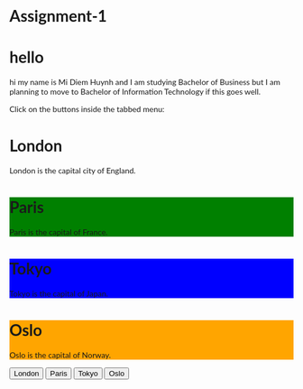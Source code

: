 # Assignment-1

<body>
<h1>hello</h1>
<p> hi my name is Mi Diem Huynh and I am studying Bachelor of Business but 
I am planning to move to Bachelor of Information Technology  if this goes well.

  <html>
<head>
<meta name="viewport" content="width=device-width, initial-scale=1">
<style>
body {font-family: "Lato", sans-serif;}

.tablink {
  background-color: #555;
  color: white;
  float: left;
  border: none;
  outline: none;
  cursor: pointer;
  padding: 14px 16px;
  font-size: 17px;
  width: 25%;
}

.tablink:hover {
  background-color: #777;
}

/* Style the tab content */
.tabcontent {
  color: white;
  display: none;
  padding: 50px;
  text-align: center;
}

#London {background-color:red;}
#Paris {background-color:green;}
#Tokyo {background-color:blue;}
#Oslo {background-color:orange;}
</style>
</head>
<body>

<p>Click on the buttons inside the tabbed menu:</p>

<div id="London" class="tabcontent">
  <h1>London</h1>
  <p>London is the capital city of England.</p>
</div>

<div id="Paris" class="tabcontent">
  <h1>Paris</h1>
  <p>Paris is the capital of France.</p> 
</div>

<div id="Tokyo" class="tabcontent">
  <h1>Tokyo</h1>
  <p>Tokyo is the capital of Japan.</p>
</div>

<div id="Oslo" class="tabcontent">
  <h1>Oslo</h1>
  <p>Oslo is the capital of Norway.</p>
</div>

<button class="tablink" onclick="openCity('London', this, 'red')" id="defaultOpen">London</button>
<button class="tablink" onclick="openCity('Paris', this, 'green')">Paris</button>
<button class="tablink" onclick="openCity('Tokyo', this, 'blue')">Tokyo</button>
<button class="tablink" onclick="openCity('Oslo', this, 'orange')">Oslo</button>

<script>
function openCity(cityName,elmnt,color) {
  var i, tabcontent, tablinks;
  tabcontent = document.getElementsByClassName("tabcontent");
  for (i = 0; i < tabcontent.length; i++) {
    tabcontent[i].style.display = "none";
  }
  tablinks = document.getElementsByClassName("tablink");
  for (i = 0; i < tablinks.length; i++) {
    tablinks[i].style.backgroundColor = "";
  }
  document.getElementById(cityName).style.display = "block";
  elmnt.style.backgroundColor = color;

}
// Get the element with id="defaultOpen" and click on it
document.getElementById("defaultOpen").click();
</script>
   
</body>
</html> 
